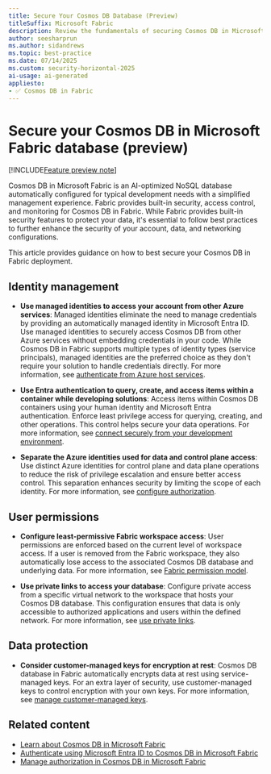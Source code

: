 ```yaml
---
title: Secure Your Cosmos DB Database (Preview)
titleSuffix: Microsoft Fabric
description: Review the fundamentals of securing Cosmos DB in Microsoft Fabric from the perspective of data security.
author: seesharprun
ms.author: sidandrews
ms.topic: best-practice
ms.date: 07/14/2025
ms.custom: security-horizontal-2025
ai-usage: ai-generated
appliesto:
- ✅ Cosmos DB in Fabric
---
```


# Secure your Cosmos DB in Microsoft Fabric database (preview)

[!INCLUDE[Feature preview note](../../includes/feature-preview-note.md)]

Cosmos DB in Microsoft Fabric is an AI-optimized NoSQL database automatically configured for typical development needs with a simplified management experience. Fabric provides built-in security, access control, and monitoring for Cosmos DB in Fabric. While Fabric provides built-in security features to protect your data, it's essential to follow best practices to further enhance the security of your account, data, and networking configurations.

This article provides guidance on how to best secure your Cosmos DB in Fabric deployment.

## Identity management

- **Use managed identities to access your account from other Azure services**: Managed identities eliminate the need to manage credentials by providing an automatically managed identity in Microsoft Entra ID. Use managed identities to securely access Cosmos DB from other Azure services without embedding credentials in your code. While Cosmos DB in Fabric supports multiple types of identity types (service principals), managed identities are the preferred choice as they don't require your solution to handle credentials directly. For more information, see [authenticate from Azure host services](how-to-authenticate.md).

- **Use Entra authentication to query, create, and access items within a container while developing solutions**: Access items within Cosmos DB containers using your human identity and Microsoft Entra authentication. Enforce least privilege access for querying, creating, and other operations. This control helps secure your data operations. For more information, see [connect securely from your development environment](how-to-authenticate.md).

- **Separate the Azure identities used for data and control plane access**: Use distinct Azure identities for control plane and data plane operations to reduce the risk of privilege escalation and ensure better access control. This separation enhances security by limiting the scope of each identity. For more information, see [configure authorization](authorization.md).

## User permissions

- **Configure least-permissive Fabric workspace access**: User permissions are enforced based on the current level of workspace access. If a user is removed from the Fabric workspace, they also automatically lose access to the associated Cosmos DB database and underlying data. For more information, see [Fabric permission model](../../security/permission-model.md).

- **Use private links to access your database**: Configure private access from a specific virtual network to the workspace that hosts your Cosmos DB database. This configuration ensures that data is only accessible to authorized applications and users within the defined network. For more information, see [use private links](../../security/protect-inbound-traffic.md#private-links).

## Data protection

- **Consider customer-managed keys for encryption at rest**: Cosmos DB database in Fabric automatically encrypts data at rest using service-managed keys. For an extra layer of security, use customer-managed keys to control encryption with your own keys. For more information, see [manage customer-managed keys](../../security/workspace-customer-managed-keys.md).

## Related content

- [Learn about Cosmos DB in Microsoft Fabric](overview.md)
- [Authenticate using Microsoft Entra ID to Cosmos DB in Microsoft Fabric](how-to-authenticate.md)
- [Manage authorization in Cosmos DB in Microsoft Fabric](authorization.md)
